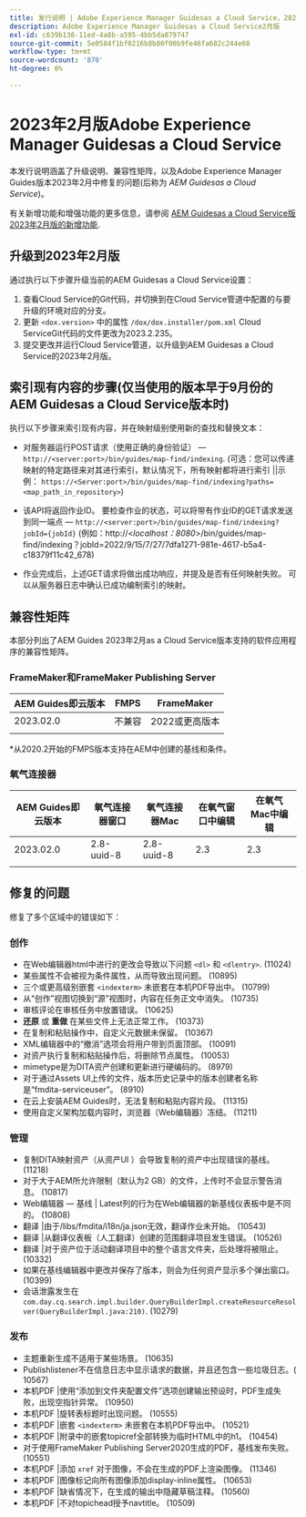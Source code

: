 ```yaml
---
title: 发行说明 | Adobe Experience Manager Guidesas a Cloud Service，2023年2月版
description: Adobe Experience Manager Guidesas a Cloud Service2月版
exl-id: c639b136-11ed-4a8b-a595-4bb5da879747
source-git-commit: 5e0584f1bf0216b8b00f00b9fe46fa682c244e08
workflow-type: tm+mt
source-wordcount: '870'
ht-degree: 0%

---
```


# 2023年2月版Adobe Experience Manager Guidesas a Cloud Service

本发行说明涵盖了升级说明、兼容性矩阵，以及Adobe Experience Manager Guides版本2023年2月中修复的问题(后称为 *AEM Guidesas a Cloud Service*)。

有关新增功能和增强功能的更多信息，请参阅 [AEM Guidesas a Cloud Service版2023年2月版的新增功能](whats-new-2023.2.0.md).

## 升级到2023年2月版

通过执行以下步骤升级当前的AEM Guidesas a Cloud Service设置：
1. 查看Cloud Service的Git代码，并切换到在Cloud Service管道中配置的与要升级的环境对应的分支。
2. 更新 `<dox.version>` 中的属性 `/dox/dox.installer/pom.xml` Cloud ServiceGit代码的文件更改为2023.2.235。
3. 提交更改并运行Cloud Service管道，以升级到AEM Guidesas a Cloud Service的2023年2月版。

## 索引现有内容的步骤(仅当使用的版本早于9月份的AEM Guidesas a Cloud Service版本时)

执行以下步骤来索引现有内容，并在映射级别使用新的查找和替换文本：

* 对服务器运行POST请求（使用正确的身份验证） —  `http://<server:port>/bin/guides/map-find/indexing`.
(可选：您可以传递映射的特定路径来对其进行索引，默认情况下，所有映射都将进行索引 ||示例： `https://<Server:port>/bin/guides/map-find/indexing?paths=<map_path_in_repository>`)

* 该API将返回作业ID。 要检查作业的状态，可以将带有作业ID的GET请求发送到同一端点 —  `http://<server:port>/bin/guides/map-find/indexing?jobId={jobId}`
(例如：http://&lt;_localhost：8080_>/bin/guides/map-find/indexing？jobId=2022/9/15/7/27/7dfa1271-981e-4617-b5a4-c18379f11c42_678)

* 作业完成后，上述GET请求将做出成功响应，并提及是否有任何映射失败。 可以从服务器日志中确认已成功编制索引的映射。

## 兼容性矩阵

本部分列出了AEM Guides 2023年2月as a Cloud Service版本支持的软件应用程序的兼容性矩阵。

### FrameMaker和FrameMaker Publishing Server

| AEM Guides即云版本 | FMPS | FrameMaker |
| --- | --- | --- |
| 2023.02.0 | 不兼容 | 2022或更高版本 |
| | | |

*从2020.2开始的FMPS版本支持在AEM中创建的基线和条件。

### 氧气连接器

| AEM Guides即云版本 | 氧气连接器窗口 | 氧气连接器Mac | 在氧气窗口中编辑 | 在氧气Mac中编辑 |
| --- | --- | --- | --- | --- |
| 2023.02.0 | 2.8-uuid-8 | 2.8-uuid-8 | 2.3 | 2.3 |
|  |  |  |  |

## 修复的问题

修复了多个区域中的错误如下：

### 创作

* 在Web编辑器html中进行的更改会导致以下问题 `<dl>` 和 `<dlentry>`. (11024)
* 某些属性不会被视为条件属性，从而导致出现问题。 (10895)
* 三个或更高级别嵌套 `<indexterm>` 未嵌套在本机PDF导出中。 (10799)
* 从“创作”视图切换到“源”视图时，内容在任务正文中消失。 (10735)
* 审核评论在审核任务中放置错误。 (10625)
* **还原** 或 **重做** 在某些文件上无法正常工作。 (10373)
* 在复制和粘贴操作中，自定义元数据未保留。 (10367)
* XML编辑器中的“撤消”选项会将用户带到页面顶部。 (10091)
* 对资产执行复制和粘贴操作后，将删除节点属性。 (10053)
* mimetype是为DITA资产创建和更新进行硬编码的。 (8979)
* 对于通过Assets UI上传的文件，版本历史记录中的版本创建者名称是“fmdita-serviceuser”。 (8910)
* 在云上安装AEM Guides时，无法复制和粘贴内容片段。 (11315)
* 使用自定义架构加载内容时，浏览器（Web编辑器）冻结。 (11211)

### 管理

* 复制DITA映射资产（从资产UI ）会导致复制的资产中出现错误的基线。 (11218)
* 对于大于AEM所允许限制（默认为2 GB）的文件，上传时不会显示警告消息。 (10817)
* Web编辑器 — 基线 | Latest列的行为在Web编辑器的新基线仪表板中是不同的。 (10808)
* 翻译 |由于/libs/fmdita/i18n/ja.json无效，翻译作业未开始。 (10543)
* 翻译 |从翻译仪表板（人工翻译）创建的范围翻译项目发生错误。 (10526)
* 翻译 |对于资产位于活动翻译项目中的整个语言文件夹，后处理将被阻止。 (10332)
* 如果在基线编辑器中更改并保存了版本，则会为任何资产显示多个弹出窗口。 (10399)
* 会话泄露发生在 `com.day.cq.search.impl.builder.QueryBuilderImpl.createResourceResolver(QueryBuilderImpl.java:210)`. (10279)

### 发布

* 主题重新生成不适用于某些场景。 (10635)
* Publishlistener不在信息日志中显示请求的数据，并且还包含一些垃圾日志。( 10567)
* 本机PDF |使用“添加到文件夹配置文件”选项创建输出预设时，PDF生成失败，出现空指针异常。 (10950)
* 本机PDF |旋转表标题时出现问题。 (10555)
* 本机PDF |嵌套 `<indexterm>` 未嵌套在本机PDF导出中。 (10521)
* 本机PDF |附录中的嵌套topicref全部转换为临时HTML中的h1。 (10454)
* 对于使用FrameMaker Publishing Server2020生成的PDF，基线发布失败。 (10551)
* 本机PDF |添加 `xref` 对于图像，不会在生成的PDF上渲染图像。 (11346)
* 本机PDF |图像标记向所有图像添加display-inline属性。 (10653)
* 本机PDF |缺省情况下，在生成的输出中隐藏草稿注释。 (10560)
* 本机PDF |不对topichead授予navtitle。 (10509)
